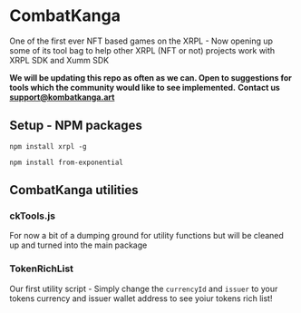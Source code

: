 # CombatKanga

One of the first ever NFT based games on the XRPL - Now opening up some of its tool bag to help other XRPL (NFT or not) projects work with XRPL SDK and Xumm SDK

**We will be updating this repo as often as we can. Open to suggestions for tools which the community would like to see implemented.**
**Contact us support@kombatkanga.art**

## Setup - NPM packages
`npm install xrpl -g`

`npm install from-exponential`

## CombatKanga utilities

### ckTools.js
For now a bit of a dumping ground for utility functions but will be cleaned up and turned into the main package

### TokenRichList
Our first utility script - Simply change the `currencyId` and `issuer` to your tokens currency and issuer wallet address to see yoiur tokens rich list!
